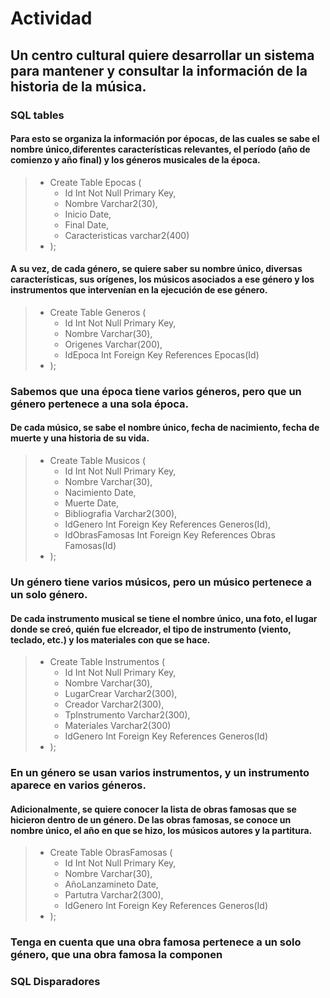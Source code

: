 # Actividad

## Un centro cultural quiere desarrollar un sistema para mantener y consultar la información de la historia de la música.

### SQL tables 

#### Para esto se organiza la información por épocas, de las cuales se sabe el nombre único,diferentes características relevantes, el período (año de comienzo y año final) y los géneros musicales de la época.

> - Create Table Epocas (
>   * Id Int Not Null Primary Key, 
>   * Nombre Varchar2(30),
>   * Inicio Date,
>   * Final Date,
>   * Caracteristicas varchar2(400)
>  - );

#### A su vez, de cada género, se quiere saber su nombre único, diversas características, sus orígenes, los músicos asociados a ese género y los instrumentos que intervenían en la ejecución de ese género.

> - Create Table Generos (
>   * Id Int Not Null Primary Key,
>   * Nombre Varchar(30),
>   * Origenes Varchar(200),
>   * IdEpoca Int Foreign Key References Epocas(Id)
> - );

### Sabemos que una época tiene varios géneros, pero que un género pertenece a una sola época.

####  De cada músico, se sabe el nombre único, fecha de nacimiento, fecha de muerte y una historia de su vida.

> - Create Table Musicos (
>   * Id Int Not Null Primary Key,
>   * Nombre Varchar(30),
>   * Nacimiento Date,
>   * Muerte Date,
>   * Bibliografia Varchar2(300),
>   * IdGenero Int Foreign Key References Generos(Id),
>   * IdObrasFamosas Int Foreign Key References Obras Famosas(Id)
> - );

### Un género tiene varios músicos, pero un músico pertenece a un solo género.

#### De cada instrumento musical se tiene el nombre único, una foto, el lugar donde se creó, quién fue elcreador, el tipo de instrumento (viento, teclado, etc.) y los materiales con que se hace.

> - Create Table Instrumentos (
>   * Id Int Not Null Primary Key,
>   * Nombre Varchar(30),
>   * LugarCrear Varchar2(300),
>   * Creador Varchar2(300),
>   * TpInstrumento Varchar2(300),
>   * Materiales Varchar2(300)
>   * IdGenero Int Foreign Key References Generos(Id)
> - );

### En un género se usan varios instrumentos, y un instrumento aparece en varios géneros.

#### Adicionalmente, se quiere conocer la lista de obras famosas que se hicieron dentro de un género. De las obras famosas, se conoce un nombre único, el año en que se hizo, los músicos autores y la partitura. 

> - Create Table ObrasFamosas (
>   * Id Int Not Null Primary Key,
>   * Nombre Varchar(30),
>   * AñoLanzamineto Date,
>   * Partutra Varchar2(300),
>   * IdGenero Int Foreign Key References Generos(Id)
> - );


### Tenga en cuenta que una obra famosa pertenece a un solo género, que una obra famosa la componen


### SQL Disparadores 